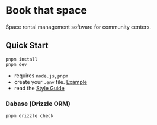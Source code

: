 # Book that space

Space rental management software for community centers.

## Quick Start

```
pnpm install
pnpm dev
```

- requires `node.js`, `pnpm`
- create your `.env` file. [Example](.env.example)
- read the [Style Guide](docs/style_guide.md)

### Dabase (Drizzle ORM)

```
pnpm drizzle check
```
